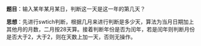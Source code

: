 **题目**：输入某年某月某日，判断这一天是这一年的第几天？

**思想**：先进行swtich判断，根据几月来进行判断是多少天，算法为当月日期加上其他月的月数，二月按28天算。接着判断年份是否为闰年，若是闰年则判断月份是否大于2，大于2，则在天数上加一天，否则无操作。 

